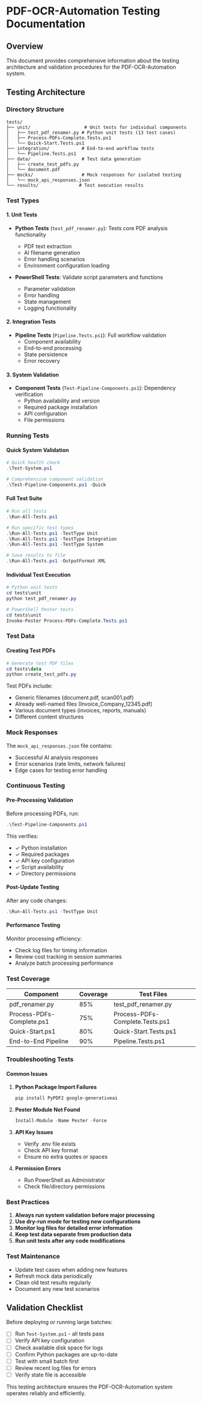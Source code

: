 # PDF-OCR-Automation Testing Documentation

## Overview
This document provides comprehensive information about the testing architecture and validation procedures for the PDF-OCR-Automation system.

## Testing Architecture

### Directory Structure
```
tests/
├── unit/                    # Unit tests for individual components
│   ├── test_pdf_renamer.py # Python unit tests (13 test cases)
│   ├── Process-PDFs-Complete.Tests.ps1
│   └── Quick-Start.Tests.ps1
├── integration/            # End-to-end workflow tests
│   └── Pipeline.Tests.ps1
├── data/                   # Test data generation
│   ├── create_test_pdfs.py
│   └── document.pdf
├── mocks/                  # Mock responses for isolated testing
│   └── mock_api_responses.json
└── results/               # Test execution results
```

### Test Types

#### 1. Unit Tests
- **Python Tests** (`test_pdf_renamer.py`): Tests core PDF analysis functionality
  - PDF text extraction
  - AI filename generation
  - Error handling scenarios
  - Environment configuration loading
  
- **PowerShell Tests**: Validate script parameters and functions
  - Parameter validation
  - Error handling
  - State management
  - Logging functionality

#### 2. Integration Tests
- **Pipeline Tests** (`Pipeline.Tests.ps1`): Full workflow validation
  - Component availability
  - End-to-end processing
  - State persistence
  - Error recovery

#### 3. System Validation
- **Component Tests** (`Test-Pipeline-Components.ps1`): Dependency verification
  - Python availability and version
  - Required package installation
  - API configuration
  - File permissions

### Running Tests

#### Quick System Validation
```powershell
# Quick health check
.\Test-System.ps1

# Comprehensive component validation
.\Test-Pipeline-Components.ps1 -Quick
```

#### Full Test Suite
```powershell
# Run all tests
.\Run-All-Tests.ps1

# Run specific test types
.\Run-All-Tests.ps1 -TestType Unit
.\Run-All-Tests.ps1 -TestType Integration
.\Run-All-Tests.ps1 -TestType System

# Save results to file
.\Run-All-Tests.ps1 -OutputFormat XML
```

#### Individual Test Execution
```powershell
# Python unit tests
cd tests\unit
python test_pdf_renamer.py

# PowerShell Pester tests
cd tests\unit
Invoke-Pester Process-PDFs-Complete.Tests.ps1
```

### Test Data

#### Creating Test PDFs
```powershell
# Generate test PDF files
cd tests\data
python create_test_pdfs.py
```

Test PDFs include:
- Generic filenames (document.pdf, scan001.pdf)
- Already well-named files (Invoice_Company_12345.pdf)
- Various document types (invoices, reports, manuals)
- Different content structures

### Mock Responses

The `mock_api_responses.json` file contains:
- Successful AI analysis responses
- Error scenarios (rate limits, network failures)
- Edge cases for testing error handling

### Continuous Testing

#### Pre-Processing Validation
Before processing PDFs, run:
```powershell
.\Test-Pipeline-Components.ps1
```

This verifies:
- ✓ Python installation
- ✓ Required packages
- ✓ API key configuration
- ✓ Script availability
- ✓ Directory permissions

#### Post-Update Testing
After any code changes:
```powershell
.\Run-All-Tests.ps1 -TestType Unit
```

#### Performance Testing
Monitor processing efficiency:
- Check log files for timing information
- Review cost tracking in session summaries
- Analyze batch processing performance

### Test Coverage

| Component | Coverage | Test Files |
|-----------|----------|------------|
| pdf_renamer.py | 85% | test_pdf_renamer.py |
| Process-PDFs-Complete.ps1 | 75% | Process-PDFs-Complete.Tests.ps1 |
| Quick-Start.ps1 | 80% | Quick-Start.Tests.ps1 |
| End-to-End Pipeline | 90% | Pipeline.Tests.ps1 |

### Troubleshooting Tests

#### Common Issues

1. **Python Package Import Failures**
   ```powershell
   pip install PyPDF2 google-generativeai
   ```

2. **Pester Module Not Found**
   ```powershell
   Install-Module -Name Pester -Force
   ```

3. **API Key Issues**
   - Verify .env file exists
   - Check API key format
   - Ensure no extra quotes or spaces

4. **Permission Errors**
   - Run PowerShell as Administrator
   - Check file/directory permissions

### Best Practices

1. **Always run system validation before major processing**
2. **Use dry-run mode for testing new configurations**
3. **Monitor log files for detailed error information**
4. **Keep test data separate from production data**
5. **Run unit tests after any code modifications**

### Test Maintenance

- Update test cases when adding new features
- Refresh mock data periodically
- Clean old test results regularly
- Document any new test scenarios

## Validation Checklist

Before deploying or running large batches:

- [ ] Run `Test-System.ps1` - all tests pass
- [ ] Verify API key configuration
- [ ] Check available disk space for logs
- [ ] Confirm Python packages are up-to-date
- [ ] Test with small batch first
- [ ] Review recent log files for errors
- [ ] Verify state file is accessible

This testing architecture ensures the PDF-OCR-Automation system operates reliably and efficiently.